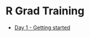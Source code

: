 R Grad Training
================

-   [Day 1 - Getting started](http://gbisschoff.github.io/grad-training/Presentations/Day_1_-_Getting_started.html)
    <!-- * [Day 2 - Functions & Spark](http://gbisschoff.github.io/grad-training/Presentations/Day_2_-_Functions___Spark__big_data_.html)   --> <!-- * [Day 3 - Tidyverse](http://gbisschoff.github.io/grad-training/Presentations/Day_3_-_Tidyverse.html)   --> <!-- * [Day 4 - Plotly](http://gbisschoff.github.io/grad-training/Presentations/Day_4_-_Plotly.html)   -->
